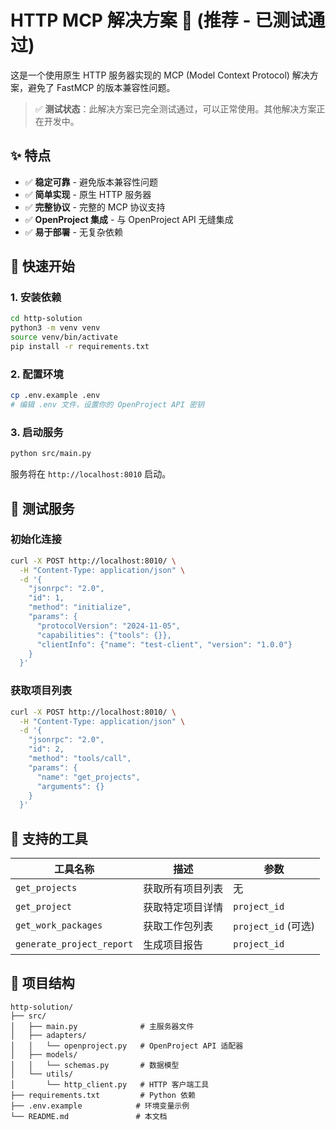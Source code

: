 # HTTP MCP 解决方案 🌟 (推荐 - 已测试通过)

这是一个使用原生 HTTP 服务器实现的 MCP (Model Context Protocol) 解决方案，避免了 FastMCP 的版本兼容性问题。

> ✅ **测试状态**：此解决方案已完全测试通过，可以正常使用。其他解决方案正在开发中。

## ✨ 特点

- ✅ **稳定可靠** - 避免版本兼容性问题
- ✅ **简单实现** - 原生 HTTP 服务器
- ✅ **完整协议** - 完整的 MCP 协议支持
- ✅ **OpenProject 集成** - 与 OpenProject API 无缝集成
- ✅ **易于部署** - 无复杂依赖

## 🚀 快速开始

### 1. 安装依赖

```bash
cd http-solution
python3 -m venv venv
source venv/bin/activate
pip install -r requirements.txt
```

### 2. 配置环境

```bash
cp .env.example .env
# 编辑 .env 文件，设置你的 OpenProject API 密钥
```

### 3. 启动服务

```bash
python src/main.py
```

服务将在 `http://localhost:8010` 启动。

## 🧪 测试服务

### 初始化连接

```bash
curl -X POST http://localhost:8010/ \
  -H "Content-Type: application/json" \
  -d '{
    "jsonrpc": "2.0",
    "id": 1,
    "method": "initialize",
    "params": {
      "protocolVersion": "2024-11-05",
      "capabilities": {"tools": {}},
      "clientInfo": {"name": "test-client", "version": "1.0.0"}
    }
  }'
```

### 获取项目列表

```bash
curl -X POST http://localhost:8010/ \
  -H "Content-Type: application/json" \
  -d '{
    "jsonrpc": "2.0",
    "id": 2,
    "method": "tools/call",
    "params": {
      "name": "get_projects",
      "arguments": {}
    }
  }'
```

## 🔧 支持的工具

| 工具名称 | 描述 | 参数 |
|---------|------|------|
| `get_projects` | 获取所有项目列表 | 无 |
| `get_project` | 获取特定项目详情 | `project_id` |
| `get_work_packages` | 获取工作包列表 | `project_id` (可选) |
| `generate_project_report` | 生成项目报告 | `project_id` |

## 📁 项目结构

```
http-solution/
├── src/
│   ├── main.py              # 主服务器文件
│   ├── adapters/
│   │   └── openproject.py   # OpenProject API 适配器
│   ├── models/
│   │   └── schemas.py       # 数据模型
│   └── utils/
│       └── http_client.py   # HTTP 客户端工具
├── requirements.txt         # Python 依赖
├── .env.example            # 环境变量示例
└── README.md               # 本文档
```
